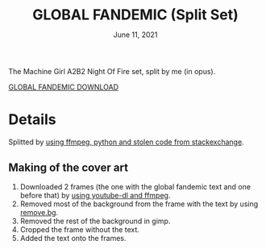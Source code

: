 <header>
<h1 style="margin-bottom: 0;" id="global-fandemic">GLOBAL FANDEMIC (Split Set)</h1>
<p class="date">June 11, 2021</p>
</header>

The Machine Girl A2B2 Night Of Fire set, split by me (in opus).

[GLOBAL FANDEMIC DOWNLOAD](files/global_fandemic.zip)

# Details
Splitted by [using ffmpeg, python and stolen code from stackexchange](https://unix.stackexchange.com/questions/280767/how-do-i-split-an-audio-file-into-multiple/400032#400032).

## Making of the cover art
1. Downloaded 2 frames (the one with the global fandemic text and one before that) by [using youtube-dl and ffmpeg](https://askubuntu.com/questions/1155446/is-it-possible-to-only-download-a-single-frame-from-a-youtube-video/1155468#1155468).
2. Removed most of the background from the frame with the text by using [remove.bg](https://www.remove.bg/).
3. Removed the rest of the background in gimp.
4. Cropped the frame without the text.
5. Added the text onto the frames.
</article>
